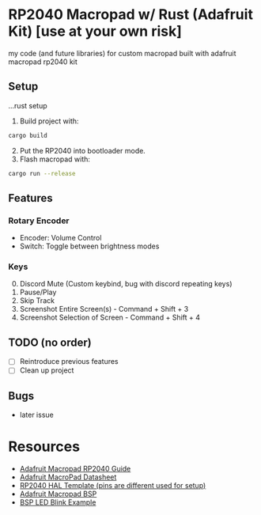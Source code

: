 # RP2040 Macropad w/ Rust (Adafruit Kit) [use at your own risk]

my code (and future libraries) for custom macropad built with adafruit macropad rp2040 kit

## Setup

...rust setup

1. Build project with:

```bash
cargo build
```

2. Put the RP2040 into bootloader mode.
3. Flash macropad with:

```bash
cargo run --release
```

## Features

### Rotary Encoder

- Encoder: Volume Control
- Switch: Toggle between brightness modes

### Keys

0. Discord Mute (Custom keybind, bug with discord repeating keys)
1. Pause/Play
2. Skip Track
3. Screenshot Entire Screen(s) - Command + Shift + 3
4. Screenshot Selection of Screen - Command + Shift + 4

## TODO (no order)

- [ ] Reintroduce previous features
- [ ] Clean up project

## Bugs

- later issue

# Resources

- [Adafruit Macropad RP2040 Guide](https://learn.adafruit.com/adafruit-macropad-rp2040)
- [Adafruit MacroPad Datasheet](https://github.com/adafruit/Adafruit-MacroPad-RP2040-PCB/blob/fdd7f2cb3bc2b3c7a9c0765780387647ea872141/Adafruit%20MacroPad%20RP2040%20Pinout.pdf)
- [RP2040 HAL Template (pins are different used for setup)](https://github.com/rp-rs/rp2040-project-template)
- [Adafruit Macropad BSP](https://lib.rs/crates/adafruit-macropad)
- [BSP LED Blink Example](https://github.com/rp-rs/rp-hal-boards/blob/56e044061073fb49aef93984b629af5c5bc1a11c/boards/adafruit-macropad/examples/adafruit-macropad_blinky.rs)
